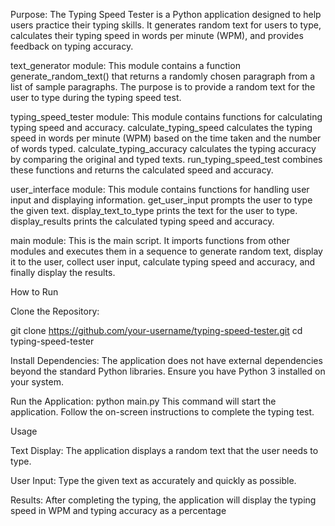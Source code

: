 Purpose: 
The Typing Speed Tester is a Python application designed to help users practice their typing skills. 
It generates random text for users to type, calculates their typing speed in words per minute (WPM),
and provides feedback on typing accuracy.

text_generator module: This module contains a function generate_random_text() that returns a randomly chosen paragraph 
from a list of sample paragraphs. The purpose is to provide a random text for the user to type during the typing speed 
test.

typing_speed_tester module: This module contains functions for calculating typing speed and accuracy.
calculate_typing_speed calculates the typing speed in words per minute (WPM) based on the time taken and the number of
words typed. calculate_typing_accuracy calculates the typing accuracy by comparing the original and typed texts.
run_typing_speed_test combines these functions and returns the calculated speed and accuracy.

user_interface module: This module contains functions for handling user input and displaying information.
get_user_input prompts the user to type the given text.
display_text_to_type prints the text for the user to type.
display_results prints the calculated typing speed and accuracy.

main module: This is the main script.
It imports functions from other modules and executes them in a sequence to generate random text, display it to the user, 
collect user input, calculate typing speed and accuracy, and finally display the results.


How to Run

Clone the Repository:

git clone https://github.com/your-username/typing-speed-tester.git
cd typing-speed-tester


Install Dependencies:
The application does not have external dependencies beyond the standard Python libraries. 
Ensure you have Python 3 installed on your system.

Run the Application:
python main.py
This command will start the application. Follow the on-screen instructions to complete the typing test.

Usage

Text Display:
The application displays a random text that the user needs to type.

User Input:
Type the given text as accurately and quickly as possible.

Results:
After completing the typing, the application will display the typing speed in WPM and typing accuracy as a percentage
